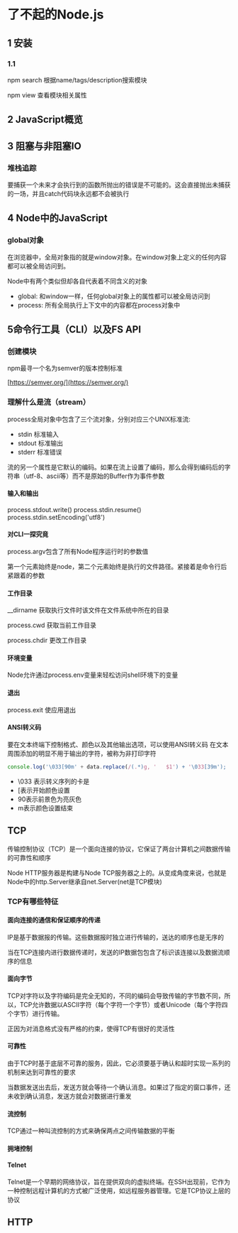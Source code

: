 # 了不起的Node.js

## 1 安装

### 1.1

npm search 根据name/tags/description搜索模块

npm view 查看模块相关属性

## 2 JavaScript概览

## 3 阻塞与非阻塞IO

### 堆栈追踪

要捕获一个未来才会执行到的函数所抛出的错误是不可能的。这会直接抛出未捕获的一场，并且catch代码块永远都不会被执行

## 4 Node中的JavaScript

### global对象

在浏览器中，全局对象指的就是window对象。在window对象上定义的任何内容都可以被全局访问到。

Node中有两个类似但却各自代表着不同含义的对象

- global: 和window一样，任何global对象上的属性都可以被全局访问到
- process: 所有全局执行上下文中的内容都在process对象中

## 5命令行工具（CLI）以及FS API

### 创建模块

npm最寻一个名为semver的版本控制标准

[https://semver.org/](https://semver.org/)

### 理解什么是流（stream）

process全局对象中包含了三个流对象，分别对应三个UNIX标准流:

- stdin 标准输入
- stdout 标准输出
- stderr 标准错误

流的另一个属性是它默认的编码。如果在流上设置了编码，那么会得到编码后的字符串（utf-8、ascii等）而不是原始的Buffer作为事件参数

#### 输入和输出

process.stdout.write()
process.stdin.resume()
process.stdin.setEncoding('utf8')

#### 对CLI一探究竟

process.argv包含了所有Node程序运行时的参数值

第一个元素始终是node，第二个元素始终是执行的文件路径。紧接着是命令行后紧跟着的参数

#### 工作目录

__dirname 获取执行文件时该文件在文件系统中所在的目录

process.cwd 获取当前工作目录

process.chdir 更改工作目录

#### 环境变量

Node允许通过process.env变量来轻松访问shell环境下的变量

#### 退出

process.exit 使应用退出

#### ANSI转义码

要在文本终端下控制格式、颜色以及其他输出选项，可以使用ANSI转义码
在文本周围添加的明显不用于输出的字符，被称为非打印字符

```js
console.log('\033[90m' + data.replace(/(.*)g, '   $1') + '\033[39m');
```

- \033 表示转义序列的卡是
- [表示开始颜色设置
- 90表示前景色为亮灰色
- m表示颜色设置结束

## TCP

传输控制协议（TCP）是一个面向连接的协议，它保证了两台计算机之间数据传输的可靠性和顺序

Node HTTP服务器是构建与Node TCP服务器之上的。从变成角度来说，也就是Node中的http.Server继承自net.Server(net是TCP模块)

### TCP有哪些特征

#### 面向连接的通信和保证顺序的传递

IP是基于数据报的传输。这些数据报时独立进行传输的，送达的顺序也是无序的

当在TCP连接内进行数据传递时，发送的IP数据包包含了标识该连接以及数据流顺序的信息

#### 面向字节

TCP对字符以及字符编码是完全无知的，不同的编码会导致传输的字节数不同，所以，TCP允许数据以ASCII字符（每个字符一个字节）或者Unicode（每个字符四个字节）进行传输。

正因为对消息格式没有严格的约束，使得TCP有很好的灵活性

#### 可靠性

由于TCP时基于底层不可靠的服务，因此，它必须要基于确认和超时实现一系列的机制来达到可靠性的要求

当数据发送出去后，发送方就会等待一个确认消息。如果过了指定的窗口事件，还未收到确认消息，发送方就会对数据进行重发

#### 流控制

TCP通过一种叫流控制的方式来确保两点之间传输数据的平衡

#### 拥堵控制

#### Telnet

Telnet是一个早期的网络协议，旨在提供双向的虚拟终端。在SSH出现前，它作为一种控制远程计算机的方式被广泛使用，如远程服务器管理。它是TCP协议上层的协议 

## HTTP


